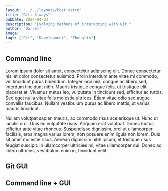 ```yaml
---
layout: "../../layouts/Post.astro"
title: "Git: 3 ways"
pubDate: 2024-04-03
description: "Evolving methods of interacting with Git."
author: "Darrel"
image:
tags: ["Git", "Development", "Thoughts"]
---
```


## Command line

Lorem ipsum dolor sit amet, consectetur adipiscing elit. Donec consectetur nisi at dolor consectetur euismod. Proin interdum ante vitae mi commodo, vel tincidunt purus bibendum. Integer orci nisl, congue ac libero sed, interdum tincidunt nibh. Mauris tristique congue felis, ut tristique elit placerat at. Vivamus metus leo, vulputate in tincidunt sed, efficitur ac turpis. Sed eget nulla vitae felis molestie ultrices. Etiam vitae odio sed augue convallis faucibus. Nullam vestibulum purus ac libero mattis, ut varius mauris tincidunt.

Nullam volutpat sapien mauris, ac commodo risus scelerisque ut. Nunc ut iaculis orci. Duis eu vulputate risus. Aliquam erat volutpat. Donec luctus efficitur ante vitae rhoncus. Suspendisse dignissim, orci ut ullamcorper facilisis, eros magna varius lorem, non posuere enim ligula non lorem. Duis sit amet molestie risus. Aenean dignissim nibh ipsum, et tristique risus feugiat suscipit. In ullamcorper ultricies mi, vitae ullamcorper dui. Donec ac libero ultricies, vestibulum enim in, tincidunt velit.

## Git GUI

## Command line + GUI
